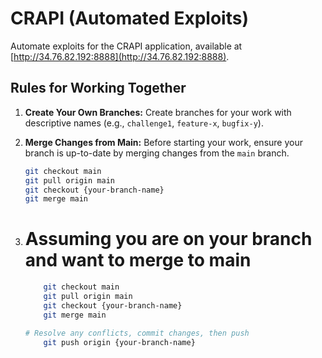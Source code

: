 # CRAPI (Automated Exploits)

Automate exploits for the CRAPI application, available at [http://34.76.82.192:8888](http://34.76.82.192:8888).

## Rules for Working Together

1. **Create Your Own Branches:** Create branches for your work with descriptive names (e.g., `challenge1`, `feature-x`, `bugfix-y`).
   
2. **Merge Changes from Main:** Before starting your work, ensure your branch is up-to-date by merging changes from the `main` branch.
   
   ```bash
   git checkout main
   git pull origin main
   git checkout {your-branch-name}
   git merge main


3. # Assuming you are on your branch and want to merge to main
    ```bash
        git checkout main
        git pull origin main
        git checkout {your-branch-name}
        git merge main

    # Resolve any conflicts, commit changes, then push
        git push origin {your-branch-name}
